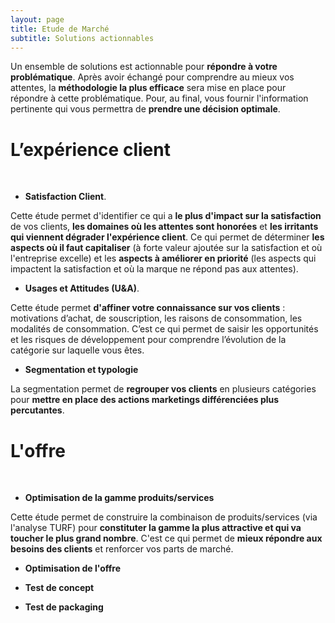 ```yaml
---
layout: page
title: Etude de Marché
subtitle: Solutions actionnables
---
```


Un ensemble de solutions est actionnable pour **répondre à votre problématique**. Après avoir échangé pour comprendre au mieux vos attentes, la **méthodologie la plus efficace** sera mise en place pour répondre à cette problématique. Pour, au final, vous fournir l'information pertinente qui vous permettra de **prendre une décision optimale**. 

<h1>L’expérience client</h1>

<br/>

* **Satisfaction Client**. 

Cette étude permet d'identifier ce qui a **le plus d'impact sur la satisfaction** de vos clients, **les domaines où les attentes sont honorées** et **les irritants qui viennent dégrader l'expérience client**. Ce qui permet de déterminer **les aspects où il faut capitaliser** (à forte valeur ajoutée sur la satisfaction et où l'entreprise excelle) et les **aspects à améliorer en priorité** (les aspects qui impactent la satisfaction et où la marque ne répond pas aux attentes).
	
* **Usages et Attitudes (U&A)**.
	 
Cette étude permet **d'affiner votre connaissance sur vos clients** : motivations d’achat, de souscription, les raisons de consommation, les modalités de consommation. C’est ce qui permet de saisir les opportunités et les risques de développement pour comprendre l’évolution de la catégorie sur laquelle vous êtes.

* **Segmentation et typologie**

La segmentation permet de **regrouper vos clients** en plusieurs catégories pour **mettre en place des actions marketings différenciées plus percutantes**. 

<h1>L'offre</h1>

<br/>

* **Optimisation de la gamme produits/services**

Cette étude permet de construire la combinaison de produits/services (via l'analyse TURF) pour **constituter la gamme la plus attractive et qui va toucher le plus grand nombre**. C'est ce qui permet de **mieux répondre aux besoins des clients** et renforcer vos parts de marché. 

* **Optimisation de l'offre**



* **Test de concept**

* **Test de packaging**



